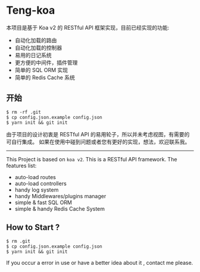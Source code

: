 # Teng-koa
本项目是基于 Koa v2 的 RESTful API 框架实现，目前已经实现的功能:
* 自动化加载的路由
* 自动化加载的控制器
* 易用的日记系统
* 更方便的中间件，插件管理
* 简单的 SQL ORM 实现
* 简单的 Redis Cache 系统

## 开始
```
$ rm -rf .git
$ cp config.json.example config.json
$ yarn init && git init
``` 

由于项目的设计初衷是 RESTful API 的易用轮子，所以并未考虑视图，有需要的可自行集成。
如果在使用中碰到问题或者您有更好的实现，想法，欢迎联系我。

-----------------------------

This Project is based on `koa v2`. This is a RESTful API framework.
The features list:
* auto-load routes
* auto-load controllers
* handy log system
* handy Middlewares/plugins manager
* simple & fast SQL ORM
* simple & handy Redis Cache System

## How to Start ?
```
$ rm .git
$ cp config.json.example config.json
$ yarn init && git init
``` 

If you occur a error in use or have a better idea about it , contact me please. 
